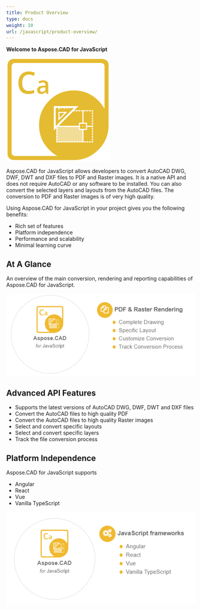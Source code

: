 ```yaml
---
title: Product Overview
type: docs
weight: 10
url: /javascript/product-overview/
---
```


**Welcome to Aspose.CAD for JavaScript**

![todo:image_alt_text](product-overview_1.png)

Aspose.CAD for JavaScript allows developers to convert AutoCAD DWG, DWF, DWT and DXF files to PDF and Raster images. It is a native API and does not require AutoCAD or any software to be installed. You can also convert the selected layers and layouts from the AutoCAD files. The conversion to PDF and Raster images is of very high quality.

Using Aspose.CAD for JavaScript in your project gives you the following benefits:

- Rich set of features
- Platform independence
- Performance and scalability
- Minimal learning curve




## **At A Glance**
An overview of the main conversion, rendering and reporting capabilities of Aspose.CAD for JavaScript.

![todo:image_alt_text](product-overview_2.png)
## **Advanced API Features**
- Supports the latest versions of AutoCAD DWG, DWF, DWT and DXF files
- Convert the AutoCAD files to high quality PDF
- Convert the AutoCAD files to high quality Raster images
- Select and convert specific layouts
- Select and convert specific layers
- Track the file conversion process
## **Platform Independence**
Aspose.CAD for JavaScript supports

- Angular
- React
- Vue
- Vanilla TypeScript

![todo:image_alt_text](product-overview_3.png)


